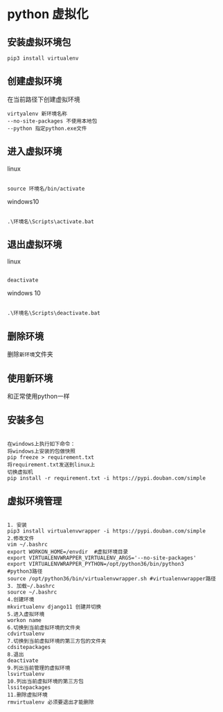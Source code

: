 # python 虚拟化

## 安装虚拟环境包

~~~shell
pip3 install virtualenv
~~~

## 创建虚拟环境

在当前路径下创建虚拟环境

~~~shell
virtyalenv 新环境名称
--no-site-packages 不使用本地包
--python 指定python.exe文件
~~~

## 进入虚拟环境

linux

~~~shell

source 环境名/bin/activate
~~~

windows10

~~~shell

.\环境名\Scripts\activate.bat
~~~

## 退出虚拟环境

linux

~~~shell

deactivate
~~~

windows 10

~~~shell

.\环境名\Scripts\deactivate.bat
~~~

## 删除环境

删除`新环境`文件夹

## 使用新环境

和正常使用python一样

## 安装多包

~~~shell

在windows上执行如下命令：
将windows上安装的包做快照
pip freeze > requirement.txt
将requirement.txt发送到linux上
切换虚拟机
pip install -r requirement.txt -i https://pypi.douban.com/simple
~~~

## 虚拟环境管理

~~~shell

1. 安装
pip3 install virtualenvwrapper -i https://pypi.douban.com/simple
2.修改文件
vim ~/.bashrc
export WORKON_HOME=/envdir  #虚拟环境目录
export VIRTUALENVWRAPPER_VIRTUALENV_ARGS='--no-site-packages'   
export VIRTUALENVWRAPPER_PYTHON=/opt/python36/bin/python3      #python3路径
source /opt/python36/bin/virtualenvwrapper.sh #virtualenvwrapper路径
3. 加载~/.bashrc
source ~/.bashrc
4.创建环境
mkvirtualenv django11 创建并切换
5.进入虚拟环境
workon name
6.切换到当前虚拟环境的文件夹
cdvirtualenv
7.切换到当前虚拟环境的第三方包的文件夹
cdsitepackages
8.退出
deactivate
9.列出当前管理的虚拟环境
lsvirtualenv
10.列出当前虚拟环境的第三方包
lssitepackages
11.删除虚拟环境
rmvirtualenv 必须要退出才能删除
~~~
